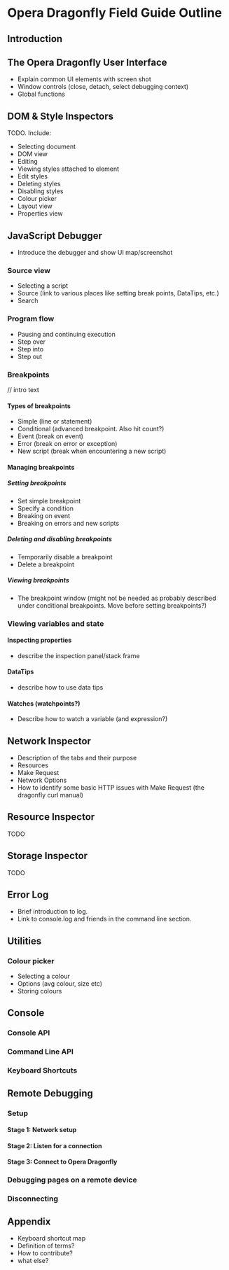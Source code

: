 # Opera Dragonfly Field Guide Outline #

## Introduction ##

## The Opera Dragonfly User Interface ##

* Explain common UI elements with screen shot
* Window controls (close, detach, select debugging context)
* Global functions

## DOM & Style Inspectors ##
TODO. Include:

* Selecting document
* DOM view
* Editing
* Viewing styles attached to element
* Edit styles
* Deleting styles
* Disabling styles
* Colour picker
* Layout view
* Properties view

## JavaScript Debugger ##
* Introduce the debugger and show UI map/screenshot 

### Source view ###
* Selecting a script
* Source (link to various places like setting break points, DataTips, etc.)
* Search

### Program flow ###
* Pausing and continuing execution 
* Step over
* Step into
* Step out

### Breakpoints ###
// intro text

#### Types of breakpoints ####
* Simple (line or statement)
* Conditional (advanced breakpoint. Also hit count?)
* Event (break on event)
* Error (break on error or exception)
* New script (break when encountering a new script)

#### Managing breakpoints ####

##### Setting breakpoints #####
* Set simple breakpoint
* Specify a condition 
* Breaking on event
* Breaking on errors and new scripts

##### Deleting and disabling breakpoints #####
* Temporarily disable a breakpoint
* Delete a breakpoint

##### Viewing breakpoints #####
* The breakpoint window (might not be needed as probably described under conditional breakpoints. Move before setting breakpoints?)

### Viewing variables and state ###

#### Inspecting properties ####
* describe the inspection panel/stack frame

#### DataTips ####
* describe how to use data tips 

#### Watches (watchpoints?) ####
* Describe how to watch a variable (and expression?)

## Network Inspector ##
* Description of the tabs and their purpose
 * Resources
 * Make Request
 * Network Options
* How to identify some basic HTTP issues with Make Request (the dragonfly curl manual)

## Resource Inspector ##
TODO

## Storage Inspector ##
TODO

## Error Log ##
* Brief introduction to log. 
* Link to console.log and friends in the command line section.

## Utilities ##
### Colour picker ###
* Selecting a colour
* Options (avg colour, size etc)
* Storing colours 

## Console ##
### Console API
### Command Line API
### Keyboard Shortcuts

## Remote Debugging ##

### Setup ###
#### Stage 1: Network setup ####
#### Stage 2: Listen for a connection ####
#### Stage 3: Connect to Opera Dragonfly ####

### Debugging pages on a remote device ###

### Disconnecting ###

## Appendix ##
* Keyboard shortcut map
* Definition of terms?
* How to contribute?
* what else?
